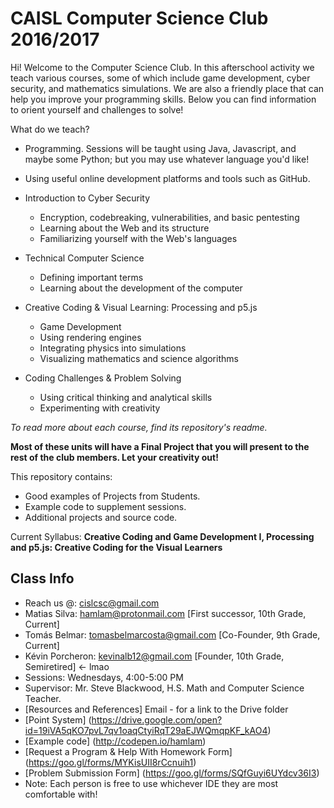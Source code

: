 CAISL Computer Science Club 2016/2017
======================================

Hi! Welcome to the Computer Science Club. In this afterschool activity we teach various courses, some of which include game development, cyber security, and mathematics simulations. We are also a friendly place that can help you improve your programming skills. Below you can find information to orient yourself and challenges to solve!

What do we teach?
 * Programming. Sessions will be taught using Java, Javascript, and maybe some Python; but you may use whatever language you'd like!
 
 * Using useful online development platforms and tools such as GitHub.
 
 * Introduction to Cyber Security
   * Encryption, codebreaking, vulnerabilities, and basic pentesting
   * Learning about the Web and its structure
   * Familiarizing yourself with the Web's languages
 
 * Technical Computer Science
   * Defining important terms
   * Learning about the development of the computer
 
 * Creative Coding & Visual Learning: Processing and p5.js
   * Game Development
   * Using rendering engines
   * Integrating physics into simulations
   * Visualizing mathematics and science algorithms
 
 * Coding Challenges & Problem Solving
   * Using critical thinking and analytical skills
   * Experimenting with creativity
   
 *To read more about each course, find its repository's readme.*
 
 **Most of these units will have a Final Project that you will present to the rest of the club members. Let your creativity out!**

This repository contains:

  * Good examples of Projects from Students.
  * Example code to supplement sessions.
  * Additional projects and source code.
  
Current Syllabus: __Creative Coding and Game Development I, Processing and p5.js: Creative Coding for the Visual Learners__

Class Info
----------
* Reach us @: cislcsc@gmail.com
* Matias Silva: hamlam@protonmail.com [First successor, 10th Grade, Current]
* Tomás Belmar: tomasbelmarcosta@gmail.com [Co-Founder, 9th Grade, Current]
* Kévin Porcheron: kevinalb12@gmail.com [Founder, 10th Grade, Semiretired] <- lmao
* Sessions: Wednesdays, 4:00-5:00 PM 
* Supervisor: Mr. Steve Blackwood, H.S. Math and Computer Science Teacher.
* [Resources and References] Email -  for a link to the Drive folder
* [Point System] (https://drive.google.com/open?id=19iVA5qKO7pvL7qv1oaqCtyiRqT29aEJWQmqpKF_kAO4)
* [Example code] (http://codepen.io/hamlam)
* [Request a Program & Help With Homework Form] (https://goo.gl/forms/MYKisUII8rCcnuih1)
* [Problem Submission Form] (https://goo.gl/forms/SQfGuyi6UYdcv36I3)
* Note: Each person is free to use whichever IDE they are most comfortable with!
